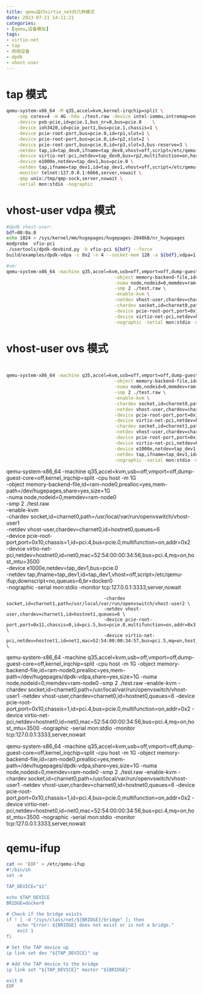```yaml
---
title: qemu运行virtio_net的几种模式
date: 2023-07-21 14:11:21
categories:
- [qemu,设备模拟]
tags:
- virtio-net
- tap
- 网络设备
- dpdk
- vhost-user
---
```


# tap 模式
```sh
qemu-system-x86_64 -M q35,accel=kvm,kernel-irqchip=split \
    -smp cores=4 -m 4G -hda ./test.raw -device intel-iommu,intremap=on \
    -device pxb-pcie,id=pcie.1,bus_nr=8,bus=pcie.0    \
    -device ioh3420,id=pcie_port1,bus=pcie.1,chassis=1 \
    -device pcie-root-port,bus=pcie.0,id=rp1,slot=1 \
    -device pcie-root-port,bus=pcie.0,id=rp2,slot=2 \
    -device pcie-root-port,bus=pcie.0,id=rp3,slot=3,bus-reserve=3 \
    -netdev tap,id=tap_dev0,ifname=tap_dev0,vhost=off,script=/etc/qemu-ifup,downscript=no,queues=6,br=docker0 \
    -device virtio-net-pci,netdev=tap_dev0,bus=rp2,multifunction=on,host_mtu=3500,mrg_rxbuf=off \
    -device e1000e,netdev=tap_dev1,bus=pcie.0 \
    -netdev tap,ifname=tap_dev1,id=tap_dev1,vhost=off,script=/etc/qemu-ifup,downscript=no,queues=6,br=docker0 \
    -monitor telnet:127.0.0.1:6666,server,nowait \
    -qmp unix:/tmp/qmp-sock,server,nowait \
    -serial mon:stdio -nographic
```

# vhost-user vdpa 模式
```sh
#dpdk vhost-user:
bdf=00:0a.0
echo 1024 > /sys/kernel/mm/hugepages/hugepages-2048kB/nr_hugepages
modprobe  vfio-pci
./usertools/dpdk-devbind.py -b vfio-pci ${bdf} --force
build/examples/dpdk-vdpa -c 0x2 -n 4 --socket-mem 128 -a ${bdf},vdpa=1,sw-live-migration=1 --iova-mode=va --log-level=.,8 -- --iface /tmp/vdpa-socket --client

#vm:
qemu-system-x86_64 -machine q35,accel=kvm,usb=off,vmport=off,dump-guest-core=off,kernel_irqchip=split -cpu host -m 1G \
                                        -object memory-backend-file,id=ram-node0,prealloc=yes,mem-path=/dev/hugepages/dpdk-vdpa,share=yes,size=1G \
                                        -numa node,nodeid=0,memdev=ram-node0 \
                                        -smp 2 ./test.raw \
                                        -enable-kvm \
                                        -netdev vhost-user,chardev=charnet0,id=hostnet0,queues=6 \
                                        -chardev socket,id=charnet0,path=/tmp/vdpa-socket0,server=on \
                                        -device pcie-root-port,port=0x10,chassis=1,id=pci.4,bus=pcie.0,multifunction=on,addr=0x2 \
                                        -device virtio-net-pci,netdev=hostnet0,id=net0,mac=52:54:00:00:34:56,bus=pci.4,mq=on,host_mtu=3500 \
                                        -nographic -serial mon:stdio -monitor tcp:127.0.0.1:3333,server,nowait
```

# vhost-user ovs 模式
```sh


qemu-system-x86_64 -machine q35,accel=kvm,usb=off,vmport=off,dump-guest-core=off,kernel_irqchip=split -cpu host -m 1G \
                                        -object memory-backend-file,id=ram-node0,prealloc=yes,mem-path=/dev/hugepages/dpdk-vdpa,share=yes,size=1G \
                                        -numa node,nodeid=0,memdev=ram-node0 \
                                        -smp 2 ./test.raw \
                                        -enable-kvm \
                                        -chardev socket,id=charnet0,path=/usr/local/var/run/openvswitch/vhost-user1 \
                                        -netdev vhost-user,chardev=charnet0,id=hostnet0,queues=6 \
                                        -device pcie-root-port,port=0x10,chassis=1,id=pci.4,bus=pcie.0,multifunction=on,addr=0x2 \
                                        -device virtio-net-pci,netdev=hostnet0,id=net0,mac=52:54:00:00:34:56,bus=pci.4,mq=on,host_mtu=3500 \
                                        -chardev socket,id=charnet1,path=/usr/local/var/run/openvswitch/vhost-user2 \
                                        -netdev vhost-user,chardev=charnet1,id=hostnet1,queues=6 \
                                        -device pcie-root-port,port=0x11,chassis=0,id=pci.5,bus=pcie.0,multifunction=on,addr=0x3 \
                                        -device virtio-net-pci,netdev=hostnet1,id=net1,mac=52:54:00:00:34:57,bus=pci.5,mq=on,host_mtu=3500 \
                                        -device e1000e,netdev=tap_dev1,bus=pcie.0 \
                                        -netdev tap,ifname=tap_dev1,id=tap_dev1,vhost=off,script=/etc/qemu-ifup,downscript=no,queues=6,br=docker0 \
                                        -nographic -serial mon:stdio -monitor tcp:127.0.0.1:3333,server,nowait
```

qemu-system-x86_64 -machine q35,accel=kvm,usb=off,vmport=off,dump-guest-core=off,kernel_irqchip=split -cpu host -m 1G \
                                        -object memory-backend-file,id=ram-node0,prealloc=yes,mem-path=/dev/hugepages,share=yes,size=1G \
                                        -numa node,nodeid=0,memdev=ram-node0 \
                                        -smp 2 ./test.raw \
                                        -enable-kvm \
                                        -chardev socket,id=charnet0,path=/usr/local/var/run/openvswitch/vhost-user1 \
                                        -netdev vhost-user,chardev=charnet0,id=hostnet0,queues=6 \
                                        -device pcie-root-port,port=0x10,chassis=1,id=pci.4,bus=pcie.0,multifunction=on,addr=0x2 \
                                        -device virtio-net-pci,netdev=hostnet0,id=net0,mac=52:54:00:00:34:56,bus=pci.4,mq=on,host_mtu=3500 \
                                        -device e1000e,netdev=tap_dev1,bus=pcie.0 \
                                        -netdev tap,ifname=tap_dev1,id=tap_dev1,vhost=off,script=/etc/qemu-ifup,downscript=no,queues=6,br=docker0 \
                                        -nographic -serial mon:stdio -monitor tcp:127.0.0.1:3333,server,nowait


                                        -chardev socket,id=charnet1,path=/usr/local/var/run/openvswitch/vhost-user2 \
                                        -netdev vhost-user,chardev=charnet1,id=hostnet1,queues=6 \
                                        -device pcie-root-port,port=0x11,chassis=0,id=pci.5,bus=pcie.0,multifunction=on,addr=0x3 \
                                        -device virtio-net-pci,netdev=hostnet1,id=net1,mac=52:54:00:00:34:57,bus=pci.5,mq=on,host_mtu=3500 \

 qemu-system-x86_64 -machine q35,accel=kvm,usb=off,vmport=off,dump-guest-core=off,kernel_irqchip=split -cpu host -m 1G      -object memory-backend-file,id=ram-node0,prealloc=yes,mem-path=/dev/hugepages/dpdk-vdpa,share=yes,size=1G      -numa node,nodeid=0,memdev=ram-node0      -smp 2 ./test.raw      -enable-kvm      -chardev socket,id=charnet0,path=/usr/local/var/run/openvswitch/vhost-user1       -netdev vhost-user,chardev=charnet0,id=hostnet0,queues=6       -device pcie-root-port,port=0x10,chassis=1,id=pci.4,bus=pcie.0,multifunction=on,addr=0x2       -device virtio-net-pci,netdev=hostnet0,id=net0,mac=52:54:00:00:34:56,bus=pci.4,mq=on,host_mtu=3500      -nographic -serial mon:stdio -monitor tcp:127.0.0.1:3333,server,nowait

 qemu-system-x86_64 -machine q35,accel=kvm,usb=off,vmport=off,dump-guest-core=off,kernel_irqchip=split -cpu host -m 1G      -object memory-backend-file,id=ram-node0,prealloc=yes,mem-path=/dev/hugepages/dpdk-vdpa,share=yes,size=1G      -numa node,nodeid=0,memdev=ram-node0      -smp 2 ./test.raw      -enable-kvm      -chardev socket,id=charnet0,path=/usr/local/var/run/openvswitch/vhost-user1       -netdev vhost-user,chardev=charnet0,id=hostnet0,queues=6       -device pcie-root-port,port=0x10,chassis=1,id=pci.4,bus=pcie.0,multifunction=on,addr=0x2       -device virtio-net-pci,netdev=hostnet0,id=net0,mac=52:54:00:00:34:56,bus=pci.4,mq=on,host_mtu=3500      -nographic -serial mon:stdio -monitor tcp:127.0.0.1:3333,server,nowait


# qemu-ifup
```sh
cat << 'EOF' > /etc/qemu-ifup
#!/bin/sh
set -e

TAP_DEVICE="$1"

echo $TAP_DEVICE
BRIDGE=docker0

# Check if the bridge exists
if ! [ -d "/sys/class/net/${BRIDGE}/bridge" ]; then
    echo "Error: ${BRIDGE} does not exist or is not a bridge."
    exit 1
fi

# Set the TAP device up
ip link set dev "${TAP_DEVICE}" up

# Add the TAP device to the bridge
ip link set "${TAP_DEVICE}" master "${BRIDGE}"

exit 0
EOF
```